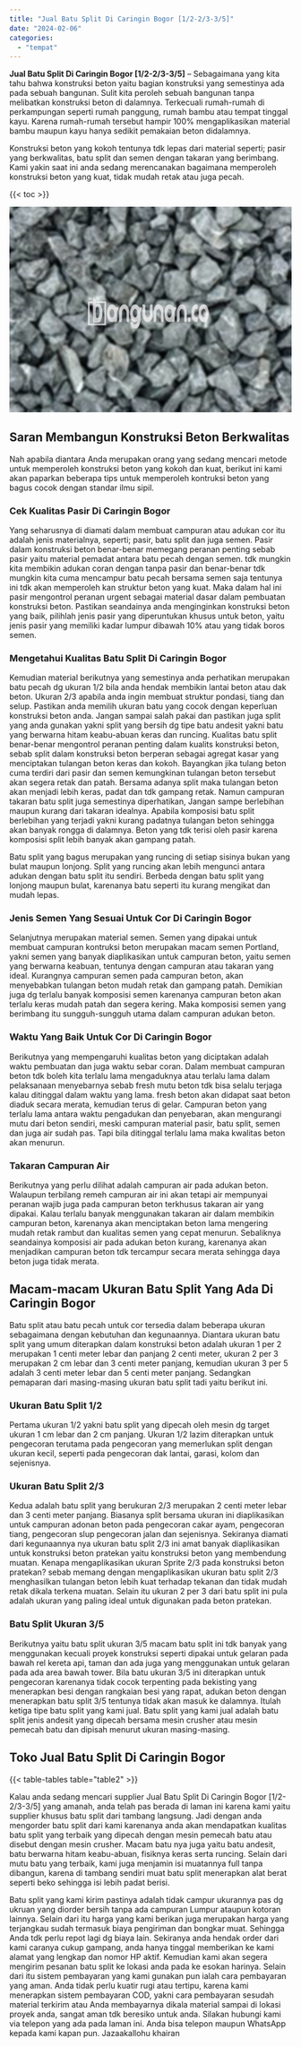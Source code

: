 ```yaml
---
title: "Jual Batu Split Di Caringin Bogor [1/2-2/3-3/5]"
date: "2024-02-06"
categories: 
  - "tempat"
---
```


**Jual Batu Split Di Caringin Bogor \[1/2-2/3-3/5\]** – Sebagaimana yang kita tahu bahwa konstruksi beton yaitu bagian konstruksi yang semestinya ada pada sebuah bangunan. Sulit kita peroleh sebuah bangunan tanpa melibatkan konstruksi beton di dalamnya. Terkecuali rumah-rumah di perkampungan seperti rumah panggung, rumah bambu atau tempat tinggal kayu. Karena rumah-rumah tersebut hampir 100% mengaplikasikan material bambu maupun kayu hanya sedikit pemakaian beton didalamnya.

Konstruksi beton yang kokoh tentunya tdk lepas dari material seperti; pasir yang berkwalitas, batu split dan semen dengan takaran yang berimbang. Kami yakin saat ini anda sedang merencanakan bagaimana memperoleh konstruksi beton yang kuat, tidak mudah retak atau juga pecah.

{{< toc >}}

![Jual Batu Split Di Caringin Bogor [1/2-2/3-3/5]](/images/jual-batu-split-08.png)

## Saran Membangun Konstruksi Beton Berkwalitas

Nah apabila diantara Anda merupakan orang yang sedang mencari metode untuk memperoleh konstruksi beton yang kokoh dan kuat, berikut ini kami akan paparkan beberapa tips untuk memperoleh kontruksi beton yang bagus cocok dengan standar ilmu sipil.

### Cek Kualitas Pasir Di Caringin Bogor

Yang seharusnya di diamati dalam membuat campuran atau adukan cor itu adalah jenis materialnya, seperti; pasir, batu split dan juga semen. Pasir dalam konstruksi beton benar-benar memegang peranan penting sebab pasir yaitu material pemadat antara batu pecah dengan semen. tdk mungkin kita membikin adukan coran dengan tanpa pasir dan benar-benar tdk mungkin kita cuma mencampur batu pecah bersama semen saja tentunya ini tdk akan memperoleh kan struktur beton yang kuat. Maka dalam hal ini pasir mengontrol peranan urgent sebagai material dasar dalam pembuatan konstruksi beton. Pastikan seandainya anda menginginkan konstruksi beton yang baik, pilihlah jenis pasir yang diperuntukan khusus untuk beton, yaitu jenis pasir yang memiliki kadar lumpur dibawah 10% atau yang tidak boros semen.

### Mengetahui Kualitas Batu Split Di Caringin Bogor

Kemudian material berikutnya yang semestinya anda perhatikan merupakan batu pecah dg ukuran 1/2 bila anda hendak membikin lantai beton atau dak beton. Ukuran 2/3 apabila anda ingin membuat struktur pondasi, tiang dan selup. Pastikan anda memilih ukuran batu yang cocok dengan keperluan konstruksi beton anda. Jangan sampai salah pakai dan pastikan juga split yang anda gunakan yakni split yang bersih dg tipe batu andesit yakni batu yang berwarna hitam keabu-abuan keras dan runcing. Kualitas batu split benar-benar mengontrol peranan penting dalam kualits konstruksi beton, sebab split dalam konstruksi beton berperan sebagai agregat kasar yang menciptakan tulangan beton keras dan kokoh. Bayangkan jika tulang beton cuma terdiri dari pasir dan semen kemungkinan tulangan beton tersebut akan segera retak dan patah. Bersama adanya split maka tulangan beton akan menjadi lebih keras, padat dan tdk gampang retak. Namun campuran takaran batu split juga semestinya diperhatikan, Jangan sampe berlebihan maupun kurang dari takaran idealnya. Apabila komposisi batu split berlebihan yang terjadi yakni kurang padatnya tulangan beton sehingga akan banyak rongga di dalamnya. Beton yang tdk terisi oleh pasir karena komposisi split lebih banyak akan gampang patah.

Batu split yang bagus merupakan yang runcing di setiap sisinya bukan yang bulat maupun lonjong. Split yang runcing akan lebih mengunci antara adukan dengan batu split itu sendiri. Berbeda dengan batu split yang lonjong maupun bulat, karenanya batu seperti itu kurang mengikat dan mudah lepas.

### Jenis Semen Yang Sesuai Untuk Cor Di Caringin Bogor

Selanjutnya merupakan material semen. Semen yang dipakai untuk membuat campuran kontruksi beton merupakan macam semen Portland, yakni semen yang banyak diaplikasikan untuk campuran beton, yaitu semen yang berwarna keabuan, tentunya dengan campuran atau takaran yang ideal. Kurangnya campuran semen pada campuran beton, akan menyebabkan tulangan beton mudah retak dan gampang patah. Demikian juga dg terlalu banyak komposisi semen karenanya campuran beton akan terlalu keras mudah patah dan segera kering. Maka komposisi semen yang berimbang itu sungguh-sungguh utama dalam campuran adukan beton.

### Waktu Yang Baik Untuk Cor Di Caringin Bogor

Berikutnya yang mempengaruhi kualitas beton yang diciptakan adalah waktu pembuatan dan juga waktu sebar coran. Dalam membuat campuran beton tdk boleh kita terlalu lama mengaduknya atau terlalu lama dalam pelaksanaan menyebarnya sebab fresh mutu beton tdk bisa selalu terjaga kalau ditinggal dalam waktu yang lama. fresh beton akan didapat saat beton diaduk secara merata, kemudian terus di gelar. Campuran beton yang terlalu lama antara waktu pengadukan dan penyebaran, akan mengurangi mutu dari beton sendiri, meski campuran material pasir, batu split, semen dan juga air sudah pas. Tapi bila ditinggal terlalu lama maka kwalitas beton akan menurun.

### Takaran Campuran Air

Berikutnya yang perlu dilihat adalah campuran air pada adukan beton. Walaupun terbilang remeh campuran air ini akan tetapi air mempunyai peranan wajib juga pada campuran beton terkhusus takaran air yang dipakai. Kalau terlalu banyak menggunakan takaran air dalam membikin campuran beton, karenanya akan menciptakan beton lama mengering mudah retak rambut dan kualitas semen yang cepat menurun. Sebaliknya seandainya komposisi air pada adukan beton kurang, karenanya akan menjadikan campuran beton tdk tercampur secara merata sehingga daya beton juga tidak merata.

## Macam-macam Ukuran Batu Split Yang Ada Di Caringin Bogor

Batu split atau batu pecah untuk cor tersedia dalam beberapa ukuran sebagaimana dengan kebutuhan dan kegunaannya. Diantara ukuran batu split yang umum diterapkan dalam konstruksi beton adalah ukuran 1 per 2 merupakan 1 centi meter lebar dan panjang 2 centi meter, ukuran 2 per 3 merupakan 2 cm lebar dan 3 centi meter panjang, kemudian ukuran 3 per 5 adalah 3 centi meter lebar dan 5 centi meter panjang. Sedangkan pemaparan dari masing-masing ukuran batu split tadi yaitu berikut ini.

### Ukuran Batu Split 1/2

Pertama ukuran 1/2 yakni batu split yang dipecah oleh mesin dg target ukuran 1 cm lebar dan 2 cm panjang. Ukuran 1/2 lazim diterapkan untuk pengecoran terutama pada pengecoran yang memerlukan split dengan ukuran kecil, seperti pada pengecoran dak lantai, garasi, kolom dan sejenisnya.

### Ukuran Batu Split 2/3

Kedua adalah batu split yang berukuran 2/3 merupakan 2 centi meter lebar dan 3 centi meter panjang. Biasanya split bersama ukuran ini diaplikasikan untuk campuran adonan beton pada pengecoran cakar ayam, pengecoran tiang, pengecoran slup pengecoran jalan dan sejenisnya. Sekiranya diamati dari kegunaannya nya ukuran batu split 2/3 ini amat banyak diaplikasikan untuk konstruksi beton pratekan yaitu konstruksi beton yang membendung muatan. Kenapa mengaplikasikan ukuran Sprite 2/3 pada konstruksi beton pratekan? sebab memang dengan mengaplikasikan ukuran batu split 2/3 menghasilkan tulangan beton lebih kuat terhadap tekanan dan tidak mudah retak dikala terkena muatan. Selain itu ukuran 2 per 3 dari batu split ini pula adalah ukuran yang paling ideal untuk digunakan pada beton pratekan.

### Batu Split Ukuran 3/5

Berikutnya yaitu batu split ukuran 3/5 macam batu split ini tdk banyak yang menggunakan kecuali proyek konstruksi seperti dipakai untuk gelaran pada bawah rel kereta api, taman dan ada juga yang menggunakan untuk gelaran pada ada area bawah tower. Bila batu ukuran 3/5 ini diterapkan untuk pengecoran karenanya tidak cocok terpenting pada bekisting yang menerapkan besi dengan rangkaian besi yang rapat, adukan beton dengan menerapkan batu split 3/5 tentunya tidak akan masuk ke dalamnya. Itulah ketiga tipe batu split yang kami jual. Batu split yang kami jual adalah batu split jenis andesit yang dipecah bersama mesin crusher atau mesin pemecah batu dan dipisah menurut ukuran masing-masing.

## Toko Jual Batu Split Di Caringin Bogor

{{< table-tables table="table2" >}}

Kalau anda sedang mencari supplier Jual Batu Split Di Caringin Bogor \[1/2-2/3-3/5\] yang amanah, anda telah pas berada di laman ini karena kami yaitu supplier khusus batu split dari tambang langsung. Jadi dengan anda mengorder batu split dari kami karenanya anda akan mendapatkan kualitas batu split yang terbaik yang dipecah dengan mesin pemecah batu atau disebut dengan mesin crusher. Macam batu nya juga yaitu batu andesit, batu berwarna hitam keabu-abuan, fisiknya keras serta runcing. Selain dari mutu batu yang terbaik, kami juga menjamin isi muatannya full tanpa dibangun, karena di tambang sendiri muat batu split menerapkan alat berat seperti beko sehingga isi lebih padat berisi.

Batu split yang kami kirim pastinya adalah tidak campur ukurannya pas dg ukruan yang diorder bersih tanpa ada campuran Lumpur ataupun kotoran lainnya. Selain dari itu harga yang kami berikan juga merupakan harga yang terjangkau sudah termasuk biaya pengiriman dan bongkar muat. Sehingga Anda tdk perlu repot lagi dg biaya lain. Sekiranya anda hendak order dari kami caranya cukup gampang, anda hanya tinggal memberikan ke kami alamat yang lengkap dan nomor HP aktif. Kemudian kami akan segera mengirim pesanan batu split ke lokasi anda pada ke esokan harinya. Selain dari itu sistem pembayaran yang kami gunakan pun ialah cara pembayaran yang aman. Anda tidak perlu kuatir rugi atau tertipu, karena kami menerapkan sistem pembayaran COD, yakni cara pembayaran sesudah material terkirim atau Anda membayarnya dikala material sampai di lokasi proyek anda, sangat aman tdk beresiko untuk anda. Silakan hubungi kami via telepon yang ada pada laman ini. Anda bisa telepon maupun WhatsApp kepada kami kapan pun. Jazaakallohu khairan
